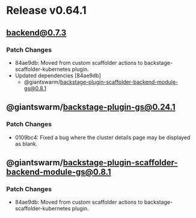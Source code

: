 # Release v0.64.1

## backend@0.7.3

### Patch Changes

- 84ae9db: Moved from custom scaffolder actions to backstage-scaffolder-kubernetes plugin.
- Updated dependencies [84ae9db]
  - @giantswarm/backstage-plugin-scaffolder-backend-module-gs@0.8.1

## @giantswarm/backstage-plugin-gs@0.24.1

### Patch Changes

- 0109bc4: Fixed a bug where the cluster details page may be displayed as blank.

## @giantswarm/backstage-plugin-scaffolder-backend-module-gs@0.8.1

### Patch Changes

- 84ae9db: Moved from custom scaffolder actions to backstage-scaffolder-kubernetes plugin.
